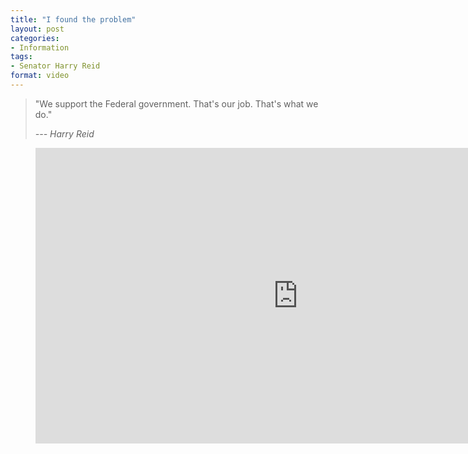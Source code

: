 ```yaml
---
title: "I found the problem"
layout: post
categories:
- Information
tags:
- Senator Harry Reid
format: video
---
```


> "We support the Federal government. That's our job. That's what we do."
>
> <cite>--- Harry Reid</cite>

<figure class="wp-block-embed-youtube wp-block-embed is-type-video is-provider-youtube wp-embed-aspect-16-9 wp-has-aspect-ratio"><div class="wp-block-embed__wrapper"><iframe allowfullscreen="" frameborder="0" height="473" loading="lazy" src="https://www.youtube.com/embed/Okt_Y6c3Qvg?feature=oembed" width="840"></iframe></div></figure>